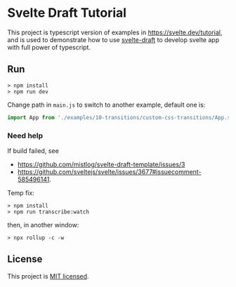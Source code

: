 # Svelte Draft Tutorial

This project is typescript version of examples in https://svelte.dev/tutorial, and is used to demonstrate how to use [svelte-draft](https://github.com/mistlog/svelte-draft) to develop svelte app with full power of typescript.


## Run

```
> npm install
> npm run dev
```

Change path in ```main.js``` to switch to another example, default one is:

``` typescript
import App from './examples/10-transitions/custom-css-transitions/App.svelte';
```

### Need help

If build failed, see 
* https://github.com/mistlog/svelte-draft-template/issues/3
* https://github.com/sveltejs/svelte/issues/3677#issuecomment-585496141.

Temp fix:

```
> npm install
> npm run transcribe:watch
```

then, in another window:
```
> npx rollup -c -w
```

## License

This project is [MIT licensed](https://github.com/mistlog/svelte-draft-tutorial/blob/master/LICENSE).